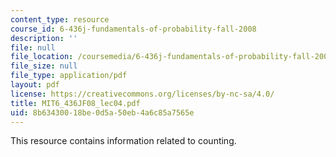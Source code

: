 ```yaml
---
content_type: resource
course_id: 6-436j-fundamentals-of-probability-fall-2008
description: ''
file: null
file_location: /coursemedia/6-436j-fundamentals-of-probability-fall-2008/8b63430018be0d5a50eb4a6c85a7565e_MIT6_436JF08_lec04.pdf
file_size: null
file_type: application/pdf
layout: pdf
license: https://creativecommons.org/licenses/by-nc-sa/4.0/
title: MIT6_436JF08_lec04.pdf
uid: 8b634300-18be-0d5a-50eb-4a6c85a7565e
---
```

This resource contains information related to counting.